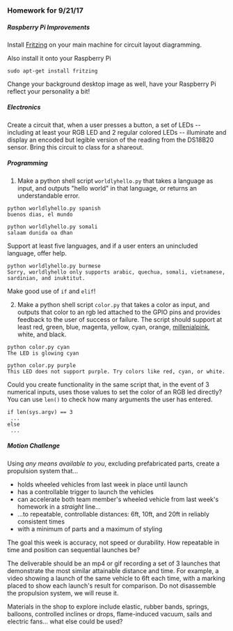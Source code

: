 ### Homework for 9/21/17

##### Raspberry Pi Improvements
Install [Fritzing](http://fritzing.org) on your main machine for circuit layout diagramming.

Also install it onto your Raspberry Pi

```
sudo apt-get install fritzing
```

Change your background desktop image as well, have your Raspberry Pi reflect your personality a bit!

##### Electronics
Create a circuit that, when a user presses a button, a set of LEDs -- including at least your RGB LED and 2 regular colored LEDs -- illuminate and display an encoded but legible version of the reading from the DS18B20 sensor.  Bring this circuit to class for a shareout.

##### Programming
1. Make a python shell script `worldlyhello.py` that takes a language as input, and outputs "hello world" in that language, or returns an understandable error.

```
python worldlyhello.py spanish
buenos dias, el mundo
```

```
python worldlyhello.py somali
salaam dunida oa dhan
```

Support at least five languages, and if a user enters an unincluded language, offer help.

```
python worldlyhello.py burmese
Sorry, worldlyhello only supports arabic, quechua, somali, vietnamese, sardinian, and inuktitut.
```

Make good use of `if` and `elif`!

2. Make a python shell script `color.py` that takes a color as input, and outputs that color to an rgb led attached to the GPIO pins and provides feedback to the user of success or failure. The script should support at least red, green, blue, magenta, yellow, cyan, orange, [millenialpink](https://www.theguardian.com/artanddesign/shortcuts/2017/mar/22/millennial-pink-is-the-colour-of-now-but-what-exactly-is-it), white, and black.

```
python color.py cyan
The LED is glowing cyan

python color.py purple
This LED does not support purple. Try colors like red, cyan, or white.
```

Could you create functionality in the same script that, in the event of 3 numerical inputs, uses those values to set the color of an RGB led directly? You can use `len()` to check how many arguments the user has entered.

```
if len(sys.argv) == 3
 ...
else
 ...
```

##### Motion Challenge

Using *any means available to you*, excluding prefabricated parts, create a propulsion system that...

- holds wheeled vehicles from last week in place until launch
- has a controllable trigger to launch the vehicles
- can accelerate both team member's wheeled vehicle from last week's homework in a *straight* line...
- ...to repeatable, controllable distances: 6ft, 10ft, and 20ft in reliably consistent times
- with a minimum of parts and a maximum of styling

The goal this week is accuracy, not speed or durability. How repeatable in time and position can sequential launches be? 

The deliverable should be an mp4 or gif recording a set of 3 launches that demonstrate the most similar attainable distance and time. For example, a video showing a launch of the same vehicle to 6ft each time, with a marking placed to show each launch's result for comparison. Do not disassemble the propulsion system, we will reuse it. 

Materials in the shop to explore include elastic, rubber bands, springs, balloons, controlled inclines or drops, flame-induced vacuum, sails and electric fans... what else could be used?
